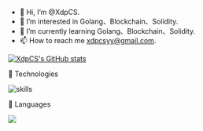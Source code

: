 - 👋 Hi, I’m @XdpCS.
- 👀 I’m interested in Golang、Blockchain、Solidity.
- 🌱 I’m currently learning Golang、Blockchain、Solidity.
- 📫 How to reach me xdpcsyy@gmail.com.

<!---
XdpCS/XdpCS is a ✨ special ✨ repository because its `README.md` (this file) appears on your GitHub profile.
You can click the Preview link to take a look at your changes.
--->
[![XdpCS's GitHub stats](https://github-readme-stats.vercel.app/api?username=XdpCS&count_private=true&show_icons=true&theme=radical&cache_seconds=20)](https://github.com/anuraghazra/github-readme-stats)

🔧 Technologies

![skills](https://skillicons.dev/icons?i=go,ts,js,java,docker,git,redis,graphql,github,idea,bash,jenkins,mysql,mongodb,stackoverflow&theme=dark&&perline=9)

👀 Languages
<p>
  <img src="https://github-readme-stats.vercel.app/api/top-langs?username=XdpCS&show_icons=true&locale=en&layout=compact&hide=html&langs_count=20&theme=radical" />
</p>
